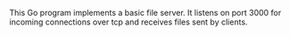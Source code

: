 This Go program implements a basic file server. It listens on port 3000 for incoming connections over tcp and receives files sent by clients. 
